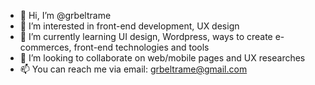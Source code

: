 - 👋 Hi, I’m @grbeltrame
- 👀 I’m interested in front-end development, UX design
- 🌱 I’m currently learning UI design, Wordpress, ways to create e-commerces, front-end technologies and tools
- 💞️ I’m looking to collaborate on web/mobile pages and UX researches
- 📫 You can reach me via email: grbeltrame@gmail.com 

<!---
grbeltrame/grbeltrame is a ✨ special ✨ repository because its `README.md` (this file) appears on your GitHub profile.
You can click the Preview link to take a look at your changes.
--->
